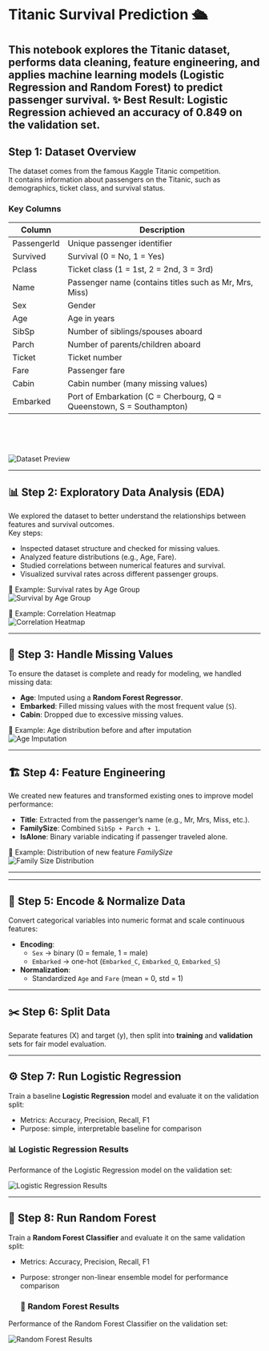 # Titanic Survival Prediction 🛳️

This notebook explores the Titanic dataset, performs data cleaning, feature engineering, and applies machine learning models (Logistic Regression and Random Forest) to predict passenger survival.
✨ **Best Result:** Logistic Regression achieved an accuracy of **0.849** on the validation set.
---

## Step 1: Dataset Overview

The dataset comes from the famous Kaggle Titanic competition.  
It contains information about passengers on the Titanic, such as demographics, ticket class, and survival status.

### Key Columns
| Column       | Description |
|--------------|-------------|
| PassengerId  | Unique passenger identifier |
| Survived     | Survival (0 = No, 1 = Yes) |
| Pclass       | Ticket class (1 = 1st, 2 = 2nd, 3 = 3rd) |
| Name         | Passenger name (contains titles such as Mr, Mrs, Miss) |
| Sex          | Gender |
| Age          | Age in years |
| SibSp        | Number of siblings/spouses aboard |
| Parch        | Number of parents/children aboard |
| Ticket       | Ticket number |
| Fare         | Passenger fare |
| Cabin        | Cabin number (many missing values) |
| Embarked     | Port of Embarkation (C = Cherbourg, Q = Queenstown, S = Southampton) |


<br><br><br>

![Dataset Preview](images/dataset_head.png)

---

## 📊 Step 2: Exploratory Data Analysis (EDA)  

We explored the dataset to better understand the relationships between features and survival outcomes.  
Key steps:  
- Inspected dataset structure and checked for missing values.  
- Analyzed feature distributions (e.g., Age, Fare).  
- Studied correlations between numerical features and survival.  
- Visualized survival rates across different passenger groups.  

📌 Example: Survival rates by Age Group  
![Survival by Age Group](images/survival_by_agegroup.png) 

📌 Example: Correlation Heatmap  
![Correlation Heatmap](images/correlation_heatmap.png)  

---

## 🔧 Step 3: Handle Missing Values  

To ensure the dataset is complete and ready for modeling, we handled missing data:  
- **Age**: Imputed using a **Random Forest Regressor**.  
- **Embarked**: Filled missing values with the most frequent value (`S`).  
- **Cabin**: Dropped due to excessive missing values.  

📌 Example: Age distribution before and after imputation  
![Age Imputation](images/age_imputation.png)  

---

## 🏗️ Step 4: Feature Engineering  

We created new features and transformed existing ones to improve model performance:  
- **Title**: Extracted from the passenger’s name (e.g., Mr, Mrs, Miss, etc.).  
- **FamilySize**: Combined `SibSp + Parch + 1`.  
- **IsAlone**: Binary variable indicating if passenger traveled alone.  


📌 Example: Distribution of new feature *FamilySize*  
![Family Size Distribution](images/family_size.png)  

---
---

## 🔧 Step 5: Encode & Normalize Data
Convert categorical variables into numeric format and scale continuous features:
- **Encoding**:
  - `Sex` → binary (0 = female, 1 = male)
  - `Embarked` → one-hot (`Embarked_C`, `Embarked_Q`, `Embarked_S`)
- **Normalization**:
  - Standardized `Age` and `Fare` (mean = 0, std = 1)

---

## ✂️ Step 6: Split Data
Separate features (X) and target (y), then split into **training** and **validation** sets for fair model evaluation.

---

## ⚙️ Step 7: Run Logistic Regression
Train a baseline **Logistic Regression** model and evaluate it on the validation split:  
- Metrics: Accuracy, Precision, Recall, F1  
- Purpose: simple, interpretable baseline for comparison

### 📊 Logistic Regression Results
Performance of the Logistic Regression model on the validation set:

![Logistic Regression Results](images/Logistic_Regression.png)

---

## 🌳 Step 8: Run Random Forest
Train a **Random Forest Classifier** and evaluate it on the same validation split:  
- Metrics: Accuracy, Precision, Recall, F1  
- Purpose: stronger non-linear ensemble model for performance comparison

  ### 🌲 Random Forest Results
Performance of the Random Forest Classifier on the validation set:

![Random Forest Results](images/Random_Forest.png)
  












